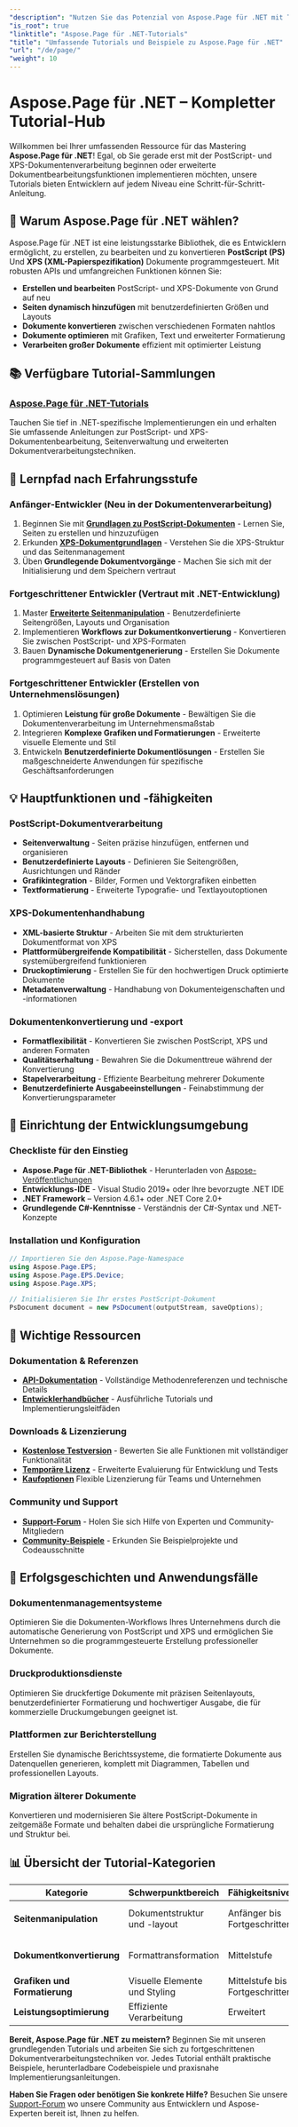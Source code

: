 ```yaml
---
"description": "Nutzen Sie das Potenzial von Aspose.Page für .NET mit Tutorials zur Erstellung, Bearbeitung und Verbesserung von PostScript- und XPS-Dokumenten. Meistern Sie mühelos die Grundlagen und fortgeschrittenen Techniken."
"is_root": true
"linktitle": "Aspose.Page für .NET-Tutorials"
"title": "Umfassende Tutorials und Beispiele zu Aspose.Page für .NET"
"url": "/de/page/"
"weight": 10
---
```


# Aspose.Page für .NET – Kompletter Tutorial-Hub

Willkommen bei Ihrer umfassenden Ressource für das Mastering **Aspose.Page für .NET**! Egal, ob Sie gerade erst mit der PostScript- und XPS-Dokumentenverarbeitung beginnen oder erweiterte Dokumentbearbeitungsfunktionen implementieren möchten, unsere Tutorials bieten Entwicklern auf jedem Niveau eine Schritt-für-Schritt-Anleitung.

## 🚀 Warum Aspose.Page für .NET wählen?

Aspose.Page für .NET ist eine leistungsstarke Bibliothek, die es Entwicklern ermöglicht, zu erstellen, zu bearbeiten und zu konvertieren **PostScript (PS)** Und **XPS (XML-Papierspezifikation)** Dokumente programmgesteuert. Mit robusten APIs und umfangreichen Funktionen können Sie:

- **Erstellen und bearbeiten** PostScript- und XPS-Dokumente von Grund auf neu
- **Seiten dynamisch hinzufügen** mit benutzerdefinierten Größen und Layouts  
- **Dokumente konvertieren** zwischen verschiedenen Formaten nahtlos
- **Dokumente optimieren** mit Grafiken, Text und erweiterter Formatierung
- **Verarbeiten großer Dokumente** effizient mit optimierter Leistung

## 📚 Verfügbare Tutorial-Sammlungen

### **[Aspose.Page für .NET-Tutorials](/page/net/)**
Tauchen Sie tief in .NET-spezifische Implementierungen ein und erhalten Sie umfassende Anleitungen zur PostScript- und XPS-Dokumentenbearbeitung, Seitenverwaltung und erweiterten Dokumentverarbeitungstechniken.

## 🎯 Lernpfad nach Erfahrungsstufe

### **Anfänger-Entwickler** (Neu in der Dokumentenverarbeitung)
1. Beginnen Sie mit **[Grundlagen zu PostScript-Dokumenten](/page/net/master-page-manipulation/add-page-to-postscript-document/)** - Lernen Sie, Seiten zu erstellen und hinzuzufügen
2. Erkunden **[XPS-Dokumentgrundlagen](/page/net/master-page-manipulation/adding-page-to-xps-document/)** - Verstehen Sie die XPS-Struktur und das Seitenmanagement
3. Üben **Grundlegende Dokumentvorgänge** - Machen Sie sich mit der Initialisierung und dem Speichern vertraut

### **Fortgeschrittener Entwickler** (Vertraut mit .NET-Entwicklung)
1. Master **[Erweiterte Seitenmanipulation](/page/net/master-page-manipulation/)** - Benutzerdefinierte Seitengrößen, Layouts und Organisation
2. Implementieren **Workflows zur Dokumentkonvertierung** - Konvertieren Sie zwischen PostScript- und XPS-Formaten
3. Bauen **Dynamische Dokumentgenerierung** - Erstellen Sie Dokumente programmgesteuert auf Basis von Daten

### **Fortgeschrittener Entwickler** (Erstellen von Unternehmenslösungen)
1. Optimieren **Leistung für große Dokumente** - Bewältigen Sie die Dokumentenverarbeitung im Unternehmensmaßstab
2. Integrieren **Komplexe Grafiken und Formatierungen** - Erweiterte visuelle Elemente und Stil
3. Entwickeln **Benutzerdefinierte Dokumentlösungen** - Erstellen Sie maßgeschneiderte Anwendungen für spezifische Geschäftsanforderungen

## 💡 Hauptfunktionen und -fähigkeiten

### **PostScript-Dokumentverarbeitung**
- **Seitenverwaltung** - Seiten präzise hinzufügen, entfernen und organisieren
- **Benutzerdefinierte Layouts** - Definieren Sie Seitengrößen, Ausrichtungen und Ränder
- **Grafikintegration** - Bilder, Formen und Vektorgrafiken einbetten
- **Textformatierung** - Erweiterte Typografie- und Textlayoutoptionen

### **XPS-Dokumentenhandhabung**
- **XML-basierte Struktur** - Arbeiten Sie mit dem strukturierten Dokumentformat von XPS
- **Plattformübergreifende Kompatibilität** - Sicherstellen, dass Dokumente systemübergreifend funktionieren
- **Druckoptimierung** - Erstellen Sie für den hochwertigen Druck optimierte Dokumente
- **Metadatenverwaltung** - Handhabung von Dokumenteigenschaften und -informationen

### **Dokumentenkonvertierung und -export**
- **Formatflexibilität** - Konvertieren Sie zwischen PostScript, XPS und anderen Formaten
- **Qualitätserhaltung** - Bewahren Sie die Dokumenttreue während der Konvertierung
- **Stapelverarbeitung** - Effiziente Bearbeitung mehrerer Dokumente
- **Benutzerdefinierte Ausgabeeinstellungen** - Feinabstimmung der Konvertierungsparameter

## 🔧 Einrichtung der Entwicklungsumgebung

### **Checkliste für den Einstieg**
- **Aspose.Page für .NET-Bibliothek** - Herunterladen von [Aspose-Veröffentlichungen](https://releases.aspose.com/page/net/)
- **Entwicklungs-IDE** - Visual Studio 2019+ oder Ihre bevorzugte .NET IDE
- **.NET Framework** – Version 4.6.1+ oder .NET Core 2.0+
- **Grundlegende C#-Kenntnisse** - Verständnis der C#-Syntax und .NET-Konzepte

### **Installation und Konfiguration**
```csharp
// Importieren Sie den Aspose.Page-Namespace
using Aspose.Page.EPS;
using Aspose.Page.EPS.Device;
using Aspose.Page.XPS;

// Initialisieren Sie Ihr erstes PostScript-Dokument
PsDocument document = new PsDocument(outputStream, saveOptions);
```

## 🔗 Wichtige Ressourcen

### **Dokumentation & Referenzen**
- **[API-Dokumentation](https://reference.aspose.com/page/net/)** - Vollständige Methodenreferenzen und technische Details
- **[Entwicklerhandbücher](https://docs.aspose.com/page/net/)** - Ausführliche Tutorials und Implementierungsleitfäden

### **Downloads & Lizenzierung**
- **[Kostenlose Testversion](https://releases.aspose.com/page/net/)** - Bewerten Sie alle Funktionen mit vollständiger Funktionalität
- **[Temporäre Lizenz](https://purchase.conholdate.com/temporary-license/)** - Erweiterte Evaluierung für Entwicklung und Tests
- **[Kaufoptionen](https://purchase.conholdate.com/buy)** Flexible Lizenzierung für Teams und Unternehmen

### **Community und Support**
- **[Support-Forum](https://forum.aspose.com/c/page/39)** - Holen Sie sich Hilfe von Experten und Community-Mitgliedern
- **[Community-Beispiele](https://github.com/aspose-page/Aspose.Page-for-.NET)** - Erkunden Sie Beispielprojekte und Codeausschnitte

## 🎯 Erfolgsgeschichten und Anwendungsfälle

### **Dokumentenmanagementsysteme**
Optimieren Sie die Dokumenten-Workflows Ihres Unternehmens durch die automatische Generierung von PostScript und XPS und ermöglichen Sie Unternehmen so die programmgesteuerte Erstellung professioneller Dokumente.

### **Druckproduktionsdienste**
Optimieren Sie druckfertige Dokumente mit präzisen Seitenlayouts, benutzerdefinierter Formatierung und hochwertiger Ausgabe, die für kommerzielle Druckumgebungen geeignet ist.

### **Plattformen zur Berichterstellung**
Erstellen Sie dynamische Berichtssysteme, die formatierte Dokumente aus Datenquellen generieren, komplett mit Diagrammen, Tabellen und professionellen Layouts.

### **Migration älterer Dokumente**
Konvertieren und modernisieren Sie ältere PostScript-Dokumente in zeitgemäße Formate und behalten dabei die ursprüngliche Formatierung und Struktur bei.

## 📊 Übersicht der Tutorial-Kategorien

| Kategorie | Schwerpunktbereich | Fähigkeitsniveau | Schlüsselthemen |
|----------|------------|----------|------------|
| **Seitenmanipulation** | Dokumentstruktur und -layout | Anfänger bis Fortgeschrittene | Seitenerstellung, -größe, -organisation |
| **Dokumentkonvertierung** | Formattransformation | Mittelstufe | PostScript ↔ XPS-Konvertierung, Exportoptionen |
| **Grafiken und Formatierung** | Visuelle Elemente und Styling | Mittelstufe bis Fortgeschrittene | Bilder, Formen, Typografie, Farben |
| **Leistungsoptimierung** | Effiziente Verarbeitung | Erweitert | Speicherverwaltung, Stapelverarbeitung |

**Bereit, Aspose.Page für .NET zu meistern?** Beginnen Sie mit unseren grundlegenden Tutorials und arbeiten Sie sich zu fortgeschrittenen Dokumentverarbeitungstechniken vor. Jedes Tutorial enthält praktische Beispiele, herunterladbare Codebeispiele und praxisnahe Implementierungsanleitungen.

**Haben Sie Fragen oder benötigen Sie konkrete Hilfe?** Besuchen Sie unsere [Support-Forum](https://forum.aspose.com/c/page/39) wo unsere Community aus Entwicklern und Aspose-Experten bereit ist, Ihnen zu helfen.
